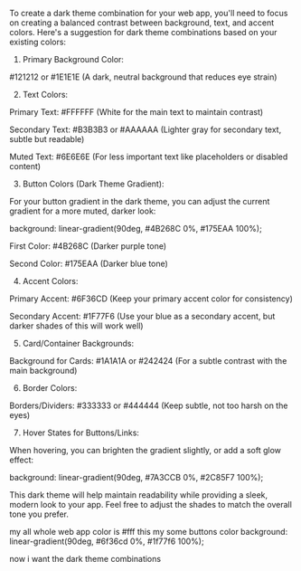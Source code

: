 To create a dark theme combination for your web app, you'll need to focus on creating a balanced contrast between background, text, and accent colors. Here's a suggestion for dark theme combinations based on your existing colors:

1. Primary Background Color:

#121212 or #1E1E1E (A dark, neutral background that reduces eye strain)


2. Text Colors:

Primary Text: #FFFFFF (White for the main text to maintain contrast)

Secondary Text: #B3B3B3 or #AAAAAA (Lighter gray for secondary text, subtle but readable)

Muted Text: #6E6E6E (For less important text like placeholders or disabled content)


3. Button Colors (Dark Theme Gradient):

For your button gradient in the dark theme, you can adjust the current gradient for a more muted, darker look:

background: linear-gradient(90deg, #4B268C 0%, #175EAA 100%);

First Color: #4B268C (Darker purple tone)

Second Color: #175EAA (Darker blue tone)


4. Accent Colors:

Primary Accent: #6F36CD (Keep your primary accent color for consistency)

Secondary Accent: #1F77F6 (Use your blue as a secondary accent, but darker shades of this will work well)


5. Card/Container Backgrounds:

Background for Cards: #1A1A1A or #242424 (For a subtle contrast with the main background)


6. Border Colors:

Borders/Dividers: #333333 or #444444 (Keep subtle, not too harsh on the eyes)


7. Hover States for Buttons/Links:

When hovering, you can brighten the gradient slightly, or add a soft glow effect:

background: linear-gradient(90deg, #7A3CCB 0%, #2C85F7 100%);


This dark theme will help maintain readability while providing a sleek, modern look to your app. Feel free to adjust the shades to match the overall tone you prefer.







my all whole web app color is #fff this my some buttons color background: linear-gradient(90deg, #6f36cd 0%, #1f77f6 100%);

now i want the dark theme combinations
